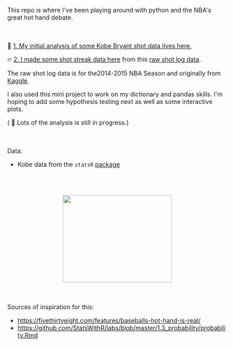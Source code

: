 This repo is where I've been playing around with python and the NBA's great hot hand debate. 

<br><br>
🏀 [1. My initial analysis of some Kobe Bryant shot data lives here.](https://github.com/jessimk/hothand/blob/master/kobe_hothand_python.ipynb)

🔥 [2. I made some shot streak data here](https://github.com/jessimk/hothand/blob/master/Streaky-ness.ipynb) from this [raw shot log data](https://github.com/jessimk/LBJ_Make_or_Miss/blob/master/data/shot_logs_raw.csv).

The raw shot log data is for the2014-2015 NBA Season and originally from [Kaggle](https://www.kaggle.com/dansbecker/nba-shot-logs/home).

I also used this mini project to work on my dictionary and pandas skills. I'm hoping to add some hypothesis testing next as well as some interactive plots. 

( 🔨 Lots of the analysis is still in progress.)


<br><br>
Data:
- Kobe data from the `statsR` [package](https://github.com/StatsWithR/statsr/tree/master/data)

<br><br>
<p align="center">   
<a href="https://media.giphy.com/media/q5hVhkKwKHDuo/giphy-tumblr.gif"><img width="250" height="200" src="https://media.giphy.com/media/q5hVhkKwKHDuo/giphy-tumblr.gif"></a>

</p>

<br><br>
Sources of inspiration for this:

- https://fivethirtyeight.com/features/baseballs-hot-hand-is-real/
- https://github.com/StatsWithR/labs/blob/master/1.3_probability/probability.Rmd
